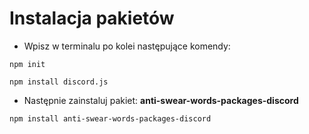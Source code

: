 # **Instalacja pakietów**

* Wpisz w terminalu po kolei następujące komendy:

```npm init```

```npm install discord.js```

* Następnie zainstaluj pakiet: **anti-swear-words-packages-discord**
   
```npm install anti-swear-words-packages-discord```
